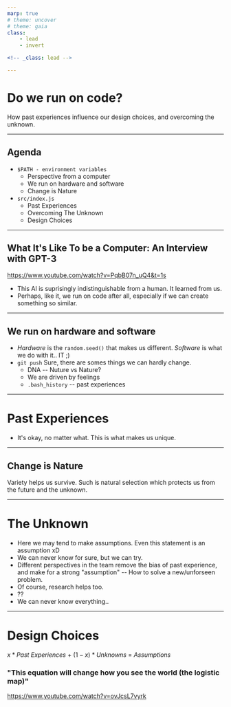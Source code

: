 ```yaml
---
marp: true
# theme: uncover
# theme: gaia
class:
    - lead
    - invert

<!-- _class: lead -->

---
```

# Do we run on code? 

How past experiences influence our design choices, and overcoming the unknown.

<!-- ---

### Disclaimer
This is not a talk about thinking outside the box. We already do that. It is just about *us* as humans.. or code -->

---
## Agenda

* `$PATH - environment variables`
    * Perspective from a computer
    * We run on hardware and software
    * Change is Nature
* `src/index.js`
    * Past Experiences
    * Overcoming The Unknown
    * Design Choices

---
## What It's Like To be a Computer: An Interview with GPT-3
https://www.youtube.com/watch?v=PqbB07n_uQ4&t=1s

* This AI is suprisingly indistinguishable from a human. It learned from us. 
* Perhaps, like it, we run on code after all, especially if we can create something so similar.

---
## We run on hardware and software

* *Hardware* is the `random.seed()` that makes us different. 
  *Software* is what we do with it.. IT ;)
* `git push` Sure, there are somes things we can hardly change.
    * DNA -- Nuture vs Nature?
    * We are driven by feelings
    * `.bash_history` -- past experiences

---
# Past Experiences

* It's okay, no matter what. This is what makes us unique.

--- 
## Change is Nature

Variety helps us survive. Such is natural selection which protects us from the future and the unknown.


---
# The Unknown

* Here we may tend to make assumptions. Even this statement is an assumption xD
* We can never know for sure, but we can try.
* Different perspectives in the team remove the bias of past experience, and make for a strong "assumption" -- How to solve a new/unforseen problem.
* Of course, research helps too.
* ??
* We can never know everything..

---
# Design Choices

$x*Past\ Experiences\ +\ (1-x)*Unknowns\ =\ Assumptions$

<!-- $Planning \propto Time$ -->

### "This equation will change how you see the world (the logistic map)"
https://www.youtube.com/watch?v=ovJcsL7vyrk